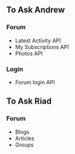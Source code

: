## To Ask Andrew
### Forum
- Latest Activity API
- My Subscriptions API
- Photos API
### Login
- Forum login API

## To Ask Riad
### Forum
- Blogs
- Articles
- Groups
